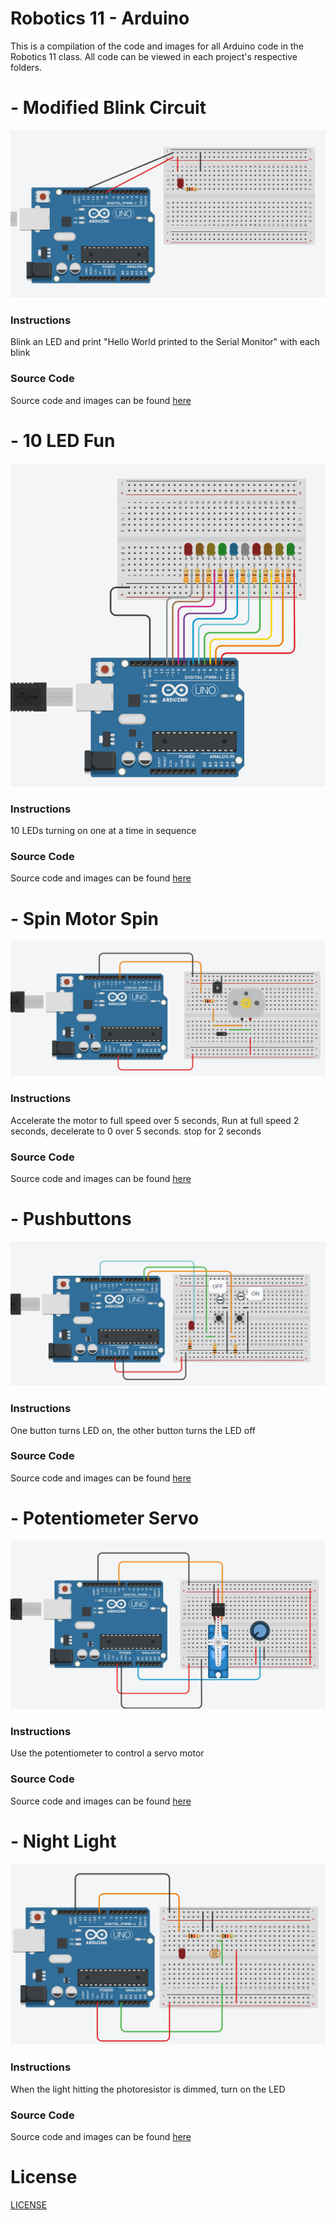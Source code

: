 # Robotics 11 - Arduino

This is a compilation of the code and images for all Arduino code in the Robotics 11 class. All code can be viewed in each project's respective folders.

# - Modified Blink Circuit

![Modified Blink Circuit](modifiedBlinkCircuit/tinkercad.png)

### Instructions

Blink an LED and print "Hello World printed to the Serial Monitor" with each blink

### Source Code

Source code and images can be found [here](https://github.com/GuhBean/Robotics11Arduino/tree/main/modifiedBlinkCircuit)

# - 10 LED Fun

![10 LED fun](10LEDfun/tinkercad.png)

### Instructions

10 LEDs turning on one at a time in sequence

### Source Code

Source code and images can be found [here](https://github.com/GuhBean/Robotics11Arduino/tree/main/10LEDfun)

# - Spin Motor Spin

![Spin Motor Spin](SpinMotorSpin/tinkercad.png)

### Instructions

Accelerate the motor to full speed over 5 seconds, Run at full speed 2 seconds, decelerate to 0 over 5 seconds. stop for 2 seconds

### Source Code

Source code and images can be found [here](https://github.com/GuhBean/Robotics11Arduino/tree/main/SpinMotorSpin)

# - Pushbuttons

![Pushbuttons](Pushbuttons/tinkercad.png)

### Instructions

One button turns LED on, the other button turns the LED off

### Source Code

Source code and images can be found [here](https://github.com/GuhBean/Robotics11Arduino/tree/main/Pushbuttons)

# - Potentiometer Servo

![potentiometerServo](potentiometerServo/tinkercad.png)

### Instructions

Use the potentiometer to control a servo motor

### Source Code

Source code and images can be found [here](https://github.com/GuhBean/Robotics11Arduino/tree/main/potentiometerServo)

# - Night Light

![Night Light](nightLight/tinkercad.png)

### Instructions

When the light hitting the photoresistor is dimmed, turn on the LED

### Source Code

Source code and images can be found [here](https://github.com/GuhBean/Robotics11Arduino/tree/main/nightLight)

# License

[LICENSE](https://github.com/GuhBean/Robotics11Arduino/blob/main/LICENSE)
